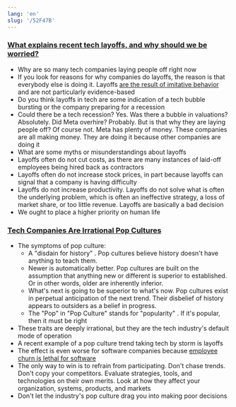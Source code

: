 ```yaml
---
lang: 'en'
slug: '/52F47B'
---
```


### [What explains recent tech layoffs, and why should we be worried?](https://news.stanford.edu/2022/12/05/explains-recent-tech-layoffs-worried/)

- Why are so many tech companies laying people off right now
- If you look for reasons for why companies do layoffs, the reason is that everybody else is doing it. Layoffs [are the result of imitative behavior](https://www.jstor.org/stable/2580324?origin=crossref#metadata_info_tab_contents) and are not particularly evidence-based
- Do you think layoffs in tech are some indication of a tech bubble bursting or the company preparing for a recession
- Could there be a tech recession? Yes. Was there a bubble in valuations? Absolutely. Did Meta overhire? Probably. But is that why they are laying people off? Of course not. Meta has plenty of money. These companies are all making money. They are doing it because other companies are doing it
- What are some myths or misunderstandings about layoffs
- Layoffs often do not cut costs, as there are many instances of laid-off employees being hired back as contractors
- Layoffs often do not increase stock prices, in part because layoffs can signal that a company is having difficulty
- Layoffs do not increase productivity. Layoffs do not solve what is often the underlying problem, which is often an ineffective strategy, a loss of market share, or too little revenue. Layoffs are basically a bad decision
- We ought to place a higher priority on human life

### [Tech Companies Are Irrational Pop Cultures](https://softwarecrisis.dev/letters/tech-is-a-pop-culture/)

- The symptoms of pop culture:
  - A "disdain for history" . Pop cultures believe history doesn't have anything to teach them.
  - Newer is automatically better. Pop cultures are built on the assumption that anything new or different is superior to established. Or in other words, older are inherently inferior.
  - What's next is going to be superior to what's now. Pop cultures exist in perpetual anticipation of the next trend. Their disbelief of history appears to outsiders as a belief in progress.
  - The "Pop" in "Pop Culture" stands for "popularity" . If it's popular, then it must be right
- These traits are deeply irrational, but they are the tech industry's default mode of operation
- A recent example of a pop culture trend taking tech by storm is layoffs
- The effect is even worse for software companies because [employee churn is lethal for software](https://www.baldurbjarnason.com/2022/theory-building/)
- The only way to win is to refrain from participating. Don't chase trends. Don't copy your competitors. Evaluate strategies, tools, and technologies on their own merits. Look at how they affect your organization, systems, products, and markets
- Don't let the industry's pop culture drag you into making poor decisions
